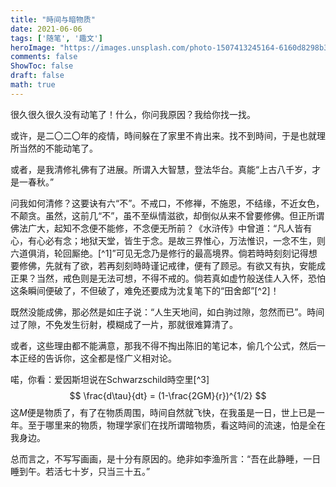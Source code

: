 ```yaml
---
title: "時间与暗物质"
date: 2021-06-06
tags: ['随笔', '趣文']
heroImage: "https://images.unsplash.com/photo-1507413245164-6160d8298b31?ixlib=rb-1.2.1&q=80&fm=jpg&crop=entropy&cs=tinysrgb&w=2000&fit=max&ixid=eyJhcHBfaWQiOjExNzczfQ"
comments: false
ShowToc: false
draft: false
math: true
---
```


很久很久很久没有动笔了！什么，你问我原因？我给你找一找。

或许，是二〇二〇年的疫情，時间躲在了家里不肯出来。找不到時间，于是也就理所当然的不能动笔了。

或者，是我清修礼佛有了进展。所谓入大智慧，登法华台。真能“上古八千岁，才是一春秋。”

问我如何清修？这要诀有六“不”。不戒口，不修禅，不施恩，不结缘，不近女色，不颠贪。虽然，这前几“不”，虽不至纵情滋欲，却倒似从来不曾要修佛。但正所谓佛法广大，起知不念便不能修，不念便无所前？《水浒传》中曾道：“凡人皆有心，有心必有念；地狱天堂，皆生于念。是故三界惟心，万法惟识，一念不生，则六道俱消，轮回厮绝。[^1]”可见无念乃是修行的最高境界。倘若時時刻刻记得想要修佛，先就有了欲，若再刻刻時時谨记戒律，便有了顾忌。有欲又有执，安能成正果？当然，戒色则是无法可想，不得不戒的。倘若真如虚竹般送佳人入怀，恐怕这条瞬间便破了，不但破了，难免还要成为沈复笔下的“田舍郎”[^2]！

既然没能成佛，那必然是如庄子说：“人生天地间，如白驹过隙，忽然而已”。時间过了隙，不免发生衍射，模糊成了一片，那就很难算清了。

或者，这些理由都不能满意，那我不得不掏出陈旧的笔记本，偷几个公式，然后一本正经的告诉你，这全都是怪广义相对论。

喏，你看：爱因斯坦说在Schwarzschild時空里[^3]
$$
\frac{d\tau}{dt} = (1-\frac{2GM}{r})^{1/2}
$$
这$M$便是物质了，有了在物质周围，時间自然就飞快，在我虽是一日，世上已是一年。至于哪里来的物质，物理学家们在找所谓暗物质，看这時间的流速，怕是全在我身边。

总而言之，不写写画画，是十分有原因的。绝非如李渔所言：“吾在此静睡，一日睡到午。若活七十岁，只当三十五。”